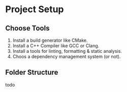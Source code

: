 # Project Setup

## Choose Tools

1. Install a build generator like CMake.
2. Install a C++ Compiler like GCC or Clang.
3. Install a tools for linting, formatting & static analysis.
4. Choos a dependency management system (or not).

## Folder Structure

todo